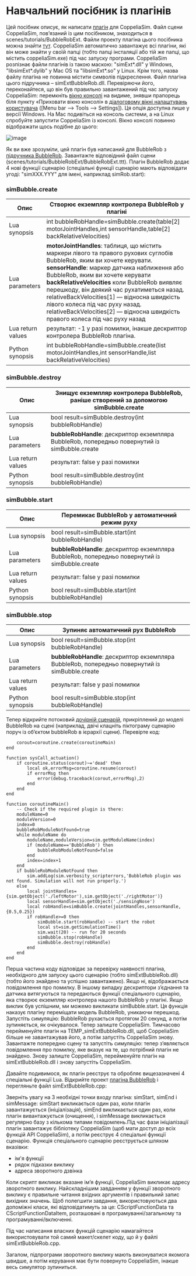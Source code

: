 # Навчальний посібник із плагінів #
Цей посібник описує, як написати [плагін](https://www.coppeliarobotics.com/helpFiles/en/plugins.htm) для CoppeliaSim. Файл сцени CoppeliaSim, пов’язаний із цим посібником, знаходиться в scenes/tutorials/BubbleRobExt. Файли проекту плагіна цього посібника можна знайти [тут](https://github.com/CoppeliaRobotics/simExtBubbleRob).
CoppeliaSim автоматично завантажує всі плагіни, які він може знайти у своїй папці (тобто папці інсталяції або тій же папці, що містить coppeliaSim.exe) під час запуску програми. CoppeliaSim розпізнає файли плагінів із такою маскою: "simExt*.dll" у Windows, "libsimExt*.dylib" у Mac OS та "libsimExt*.so" у Linux. Крім того, назва файлу плагіна не повинна містити символів підкреслення. Файл плагіна цього підручника – simExtBubbleRob.dll. Перевіряючи його, переконайтеся, що він був правильно завантажений під час запуску CoppeliaSim: перемкніть [вікно консолі](https://www.coppeliarobotics.com/helpFiles/en/userInterface.htm#ConsoleWindow) на видиме, знявши прапорець біля пункту «Приховати вікно консолі» в [діалоговому вікні налаштувань користувача](https://www.coppeliarobotics.com/helpFiles/en/settings.htm) ([Menu bar --> Tools --> Settings]). Ця опція доступна лише у версії Windows. На Mac подивіться на консоль системи, а на Linux спробуйте запустити CoppeliaSim із консолі. Вікно консолі повинно відображати щось подібне до цього:

![image](https://user-images.githubusercontent.com/121936602/217090408-3129d288-dc0a-44ff-8d99-769075f2eaa8.png)

Як ви вже зрозуміли, цей плагін був написаний для BubbleRob з [підручника BubbleRob](https://www.coppeliarobotics.com/helpFiles/en/bubbleRobTutorial.htm). Завантажте відповідний файл сцени (scenes/tutorials/BubbleRobExt/BubbleRobExt.ttt). Плагін BubbleRob додає 4 нові функції сценарію (спеціальні функції сценарію мають відповідати угоді: "simXXX.YYY" для імені, наприклад simRob.start):

### simBubble.create ###
| Oпис | Створює екземпляр контролера BubbleRob у плагіні |
| --- | --- |
| Lua synopsis  | int bubbleRobHandle=simBubble.create(table[2] motorJointHandles,int sensorHandle,table[2] backRelativeVelocities) |
| Lua parameters  | **motorJointHandles**: таблиця, що містить маркери лівого та правого рухових суглобів BubbleRob, яким ви хочете керувати. **sensorHandle**: маркер датчика наближення або BubbleRob, яким ви хочете керувати  **backRelativeVelocities** коли BubbleRob виявляє перешкоду, він деякий час рухатиметься назад. relativeBackVelocities[1] — відносна швидкість лівого колеса під час руху назад. relativeBackVelocities[2] — відносна швидкість правого колеса під час руху назад |
| Lua return values | результат: -1 у разі помилки, інакше дескриптор контролера BubbleRob плагіна. |
| Python synopsis | int bubbleRobHandle=simBubble.create(list motorJointHandles,int sensorHandle,list backRelativeVelocities)

### simBubble.destroy ###
| Oпис | Знищує екземпляр контролера BubbleRob, раніше створений за допомогою simBubble.create |
| --- | --- |
| Lua synopsis | bool result=simBubble.destroy(int bubbleRobHandle) |
| Lua parameters | **bubbleRobHandle**: дескриптор екземпляра BubbleRob, попередньо повернутий із simBubble.create |
| Lua return values | результат: false у разі помилки |
| Python synopsis | bool result=simBubble.destroy(int bubbleRobHandle) |

### simBubble.start ###
| Oпис | Перемикає BubbleRob у автоматичний режим руху |
| --- | --- |
| Lua synopsis | bool result=simBubble.start(int bubbleRobHandle) |
| Lua parameters | **bubbleRobHandle**: дескриптор екземпляра BubbleRob, попередньо повернутий із simBubble.create |
| Lua return values | результат: false у разі помилки |
| Python synopsis | bool result=simBubble.start(int bubbleRobHandle) |

### simBubble.stop ###
| Oпис | Зупиняє автоматичний рух BubbleRob |
| --- | --- |
| Lua synopsis | bool result=simBubble.stop(int bubbleRobHandle) |
| Lua parameters | **bubbleRobHandle**: дескриптор екземпляра BubbleRob, попередньо повернутий із simBubble.create |
| Lua return values | результат: false у разі помилки |
| Python synopsis | bool result=simBubble.stop(int bubbleRobHandle) |

Тепер відкрийте потоковий [дочірній сценарій](https://www.coppeliarobotics.com/helpFiles/en/childScripts.htm), прикріплений до моделі BubbleRob на сцені (наприклад, двічі клацніть піктограму сценарію поруч із об’єктом bubbleRob в ієрархії сцени). Перевірте код:

```function sysCall_init()
    corout=coroutine.create(coroutineMain)
end

function sysCall_actuation()
    if coroutine.status(corout)~='dead' then
        local ok,errorMsg=coroutine.resume(corout)
        if errorMsg then
            error(debug.traceback(corout,errorMsg),2)
        end
    end
end

function coroutineMain()
    -- Check if the required plugin is there:
    moduleName=0
    moduleVersion=0
    index=0
    bubbleRobModuleNotFound=true
    while moduleName do
        moduleName,moduleVersion=sim.getModuleName(index)
        if (moduleName=='BubbleRob') then
            bubbleRobModuleNotFound=false
        end
        index=index+1
    end
    if bubbleRobModuleNotFound then
        sim.addLog(sim.verbosity_scripterrors,'BubbleRob plugin was not found. Simulation will not run properly.')
    else
        local jointHandles={sim.getObject('./leftMotor'),sim.getObject('./rightMotor')}
        local sensorHandle=sim.getObject('./sensingNose')
        local robHandle=simBubble.create(jointHandles,sensorHandle,{0.5,0.25})
        if robHandle>=0 then
            simBubble.start(robHandle) -- start the robot
            local st=sim.getSimulationTime()
            sim.wait(20) -- run for 20 seconds
            simBubble.stop(robHandle)
            simBubble.destroy(robHandle)
        end
    end
end
```
Перша частина коду відповідає за перевірку наявності плагіна, необхідного для запуску цього сценарію (тобто simExtBubbleRob.dll) (тобто його знайдено та успішно завантажено). Якщо ні, відображається повідомлення про помилку. В іншому випадку дескриптори з’єднання та датчика витягуються та передаються функції спеціального сценарію, яка створює екземпляр контролера нашого BubbleRob у плагіні. Якщо виклик був успішним, ми можемо викликати simBubble.start. Ця функція наказує плагіну переміщати модель BubbleRob, уникаючи перешкод. Запустіть симуляцію: BubbleRob рухається протягом 20 секунд, а потім зупиняється, як очікувалося. Тепер залиште CoppeliaSim. Тимчасово перейменуйте плагін на TEMP_simExtBubbleRob.dll, щоб CoppeliaSim більше не завантажував його, а потім запустіть CoppeliaSim знову. Завантажте попередню сцену та запустіть симуляцію: тепер з’являється повідомлення про помилку, яке вказує на те, що потрібний плагін не знайдено. Знову залиште CoppeliaSim, перейменуйте плагін на simExtBubbleRob.dll і знову запустіть CoppeliaSim.

Давайте подивимося, як плагін реєструє та обробляє вищезазначені 4 спеціальні функції Lua. Відкрийте проект [плагіна BubbleRob](https://github.com/CoppeliaRobotics/simExtBubbleRob) і перегляньте файл simExtBubbleRob.cpp:

Зверніть увагу на 3 необхідні точки входу плагіна: simStart, simEnd і simMessage: simStart викликається один раз, коли плагін завантажується (ініціалізація), simEnd викликається один раз, коли плагін вивантажується (очищення), і simMessage викликається регулярно базу з кількома типами повідомлень.Під час фази ініціалізації плагін завантажує бібліотеку CoppeliaSim (щоб мати доступ до всіх функцій API CoppeliaSim), а потім реєструє 4 спеціальні функції сценарію. Функція спеціального сценарію реєструється шляхом вказівки:
- ім'я функції
- рядок підказки виклику
- адреса зворотного дзвінка

Коли скрипт викликає вказане ім’я функції, CoppeliaSim викликає адресу зворотного виклику. Найскладнішим завданням у функції зворотного виклику є правильне читання вхідних аргументів і правильний запис вихідних значень. Щоб полегшити завдання, використовуються два допоміжні класи, які відповідатимуть за це: CScriptFunctionData та CScriptFunctionDataItem, розташовані в програмуванні/загальному та програмуванні/включенні.

Під час написання власних функцій сценарію намагайтеся використовувати той самий макет/скелет коду, що й у файлі simExtBubbleRob.cpp.

Загалом, підпрограми зворотного виклику мають виконуватися якомога швидше, а потім керування має бути повернуто CoppeliaSim, інакше весь симулятор зупиниться.
